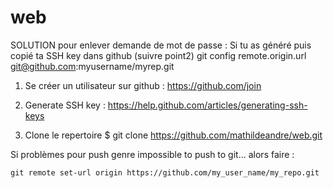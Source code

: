 ﻿web
===

SOLUTION pour enlever demande de mot de passe : 
Si tu as généré puis copié ta SSH key dans github (suivre point2)
git config remote.origin.url git@github.com:myusername/myrep.git


1. Se créer un utilisateur sur github :
https://github.com/join

2. Generate SSH key : 
https://help.github.com/articles/generating-ssh-keys

3. Clone le repertoire
	$ git clone https://github.com/mathildeandre/web.git


Si problèmes pour push genre impossible to push to git... alors faire : 

	git remote set-url origin https://github.com/my_user_name/my_repo.git




